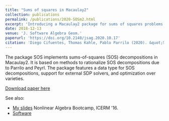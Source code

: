 ```yaml
---
title: "Sums of squares in Macaulay2"
collection: publications
permalink: /publications/2020-SOSm2.html
excerpt: 'Introducing a Macaulay2 package for sums of squares problems.'
date: 2018-12-13
venue: 'J. Software Algebra Geom.'
paperurl: 'https://doi.org/10.2140/jsag.2020.10.17'
citation: 'Diego Cifuentes, Thomas Kahle, Pablo Parrilo (2020). &quot;Sums of squares in Macaulay2.&quot; <i>J. Software Algebra Geom</i>. 10(1):17--24'
---
```

The package SOS implements sums-of-squares (SOS) decompositions in Macaulay2. It is based on methods to rationalize SOS decompositions due to Parrilo and Peyrl. The package features a data type for SOS decompositions, support for external SDP solvers, and optimization over varieties.

[Download paper here](https://arxiv.org/abs/1812.05475)

See also:

* [My slides](../talks/SOS.html) Nonlinear Algebra Bootcamp, ICERM '16.
* [Software](../software/SOSm2.html)
